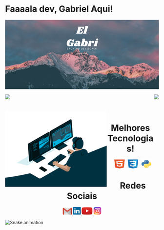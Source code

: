 # Faaaala dev, Gabriel Aqui!

<p align="center"> 
  <img src="https://github.com/GeCorreia4/GeCorreia4/blob/main/bgGit.png" />
</p>

<div>
  <img  height="179em" src="https://github-readme-stats.vercel.app/api?username=GeCorreia4&show_icons=true&theme=great-gatsby&include_all_commits=true&count_private=true"/>
  <img align="right" height="179em" src="https://github-readme-stats.vercel.app/api/top-langs/?username=GeCorreia4&layout=compact&langs_count=16&theme=great-gatsby"/>
</div>
<br>
<div  align="center"> 
  <div style="display: inline_block"><br>
    <img align="left" height="250" alt="coding-time" src="code.gif">
    <h1 align="center">Melhores Tecnologias!</h1>
    <img align="center" height="30" width="40" alt="html-icon" src="https://raw.githubusercontent.com/devicons/devicon/master/icons/html5/html5-original.svg">
    <img align="center" height="30" width="40" alt="css-icon" src="https://raw.githubusercontent.com/devicons/devicon/master/icons/css3/css3-original.svg">
    <img align="center" alt="Rafa-Python" height="30" width="40" src="https://raw.githubusercontent.com/devicons/devicon/master/icons/python/python-original.svg">
   </div>
    
  
  <h1 align="center">Redes Sociais</h1>
    <a href = "mailto: gecorreia778@gmail.com" target="_blank">
      <img width="30" src="gmail.svg">
    </a>
    <a href = "https://www.linkedin.com/in/gabriel-souza-56158b248">
      <img width="25" src="linkedin.svg">
    </a>
    <a href = "https://www.youtube.com/channel/UCO7I3xpCkIogqZzzoDgJ8EA" target="_blank">
      <img width="35" src="youtube.svg">
    </a>
    <a href = "https://instagram.com/https.gabriel.co_?igshid=NTc4MTIwNjQ2YQ==">
      <img width="25" src="instagram.png">
    </a>
</div>
<div>
  <p align="center"> 

  ![Snake animation](https://github.com/danielbped/danielbped/blob/output/github-contribution-grid-snake.svg)
 </p>
</div>
